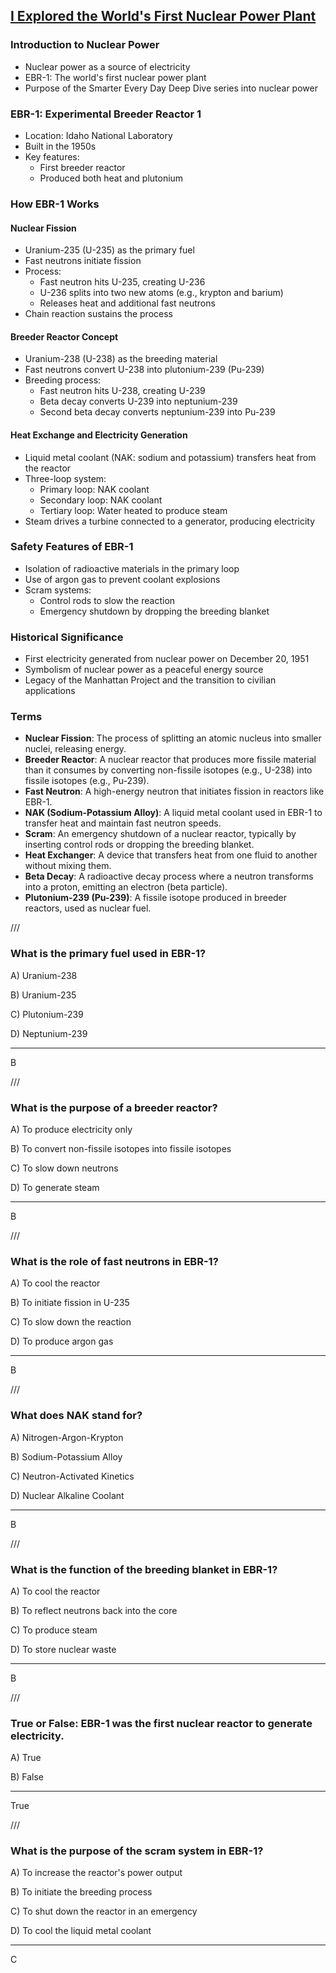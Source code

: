 ## [I Explored the World's First Nuclear Power Plant](https://www.youtube.com/watch?v=JVROsxtjoCw)

### Introduction to Nuclear Power
- Nuclear power as a source of electricity
- EBR-1: The world's first nuclear power plant
- Purpose of the Smarter Every Day Deep Dive series into nuclear power

### EBR-1: Experimental Breeder Reactor 1
- Location: Idaho National Laboratory
- Built in the 1950s
- Key features:
  - First breeder reactor
  - Produced both heat and plutonium

### How EBR-1 Works
#### Nuclear Fission
- Uranium-235 (U-235) as the primary fuel
- Fast neutrons initiate fission
- Process:
  - Fast neutron hits U-235, creating U-236
  - U-236 splits into two new atoms (e.g., krypton and barium)
  - Releases heat and additional fast neutrons
- Chain reaction sustains the process

#### Breeder Reactor Concept
- Uranium-238 (U-238) as the breeding material
- Fast neutrons convert U-238 into plutonium-239 (Pu-239)
- Breeding process:
  - Fast neutron hits U-238, creating U-239
  - Beta decay converts U-239 into neptunium-239
  - Second beta decay converts neptunium-239 into Pu-239

#### Heat Exchange and Electricity Generation
- Liquid metal coolant (NAK: sodium and potassium) transfers heat from the reactor
- Three-loop system:
  - Primary loop: NAK coolant
  - Secondary loop: NAK coolant
  - Tertiary loop: Water heated to produce steam
- Steam drives a turbine connected to a generator, producing electricity

### Safety Features of EBR-1
- Isolation of radioactive materials in the primary loop
- Use of argon gas to prevent coolant explosions
- Scram systems:
  - Control rods to slow the reaction
  - Emergency shutdown by dropping the breeding blanket

### Historical Significance
- First electricity generated from nuclear power on December 20, 1951
- Symbolism of nuclear power as a peaceful energy source
- Legacy of the Manhattan Project and the transition to civilian applications

### Terms
- **Nuclear Fission**: The process of splitting an atomic nucleus into smaller nuclei, releasing energy.
- **Breeder Reactor**: A nuclear reactor that produces more fissile material than it consumes by converting non-fissile isotopes (e.g., U-238) into fissile isotopes (e.g., Pu-239).
- **Fast Neutron**: A high-energy neutron that initiates fission in reactors like EBR-1.
- **NAK (Sodium-Potassium Alloy)**: A liquid metal coolant used in EBR-1 to transfer heat and maintain fast neutron speeds.
- **Scram**: An emergency shutdown of a nuclear reactor, typically by inserting control rods or dropping the breeding blanket.
- **Heat Exchanger**: A device that transfers heat from one fluid to another without mixing them.
- **Beta Decay**: A radioactive decay process where a neutron transforms into a proton, emitting an electron (beta particle).
- **Plutonium-239 (Pu-239)**: A fissile isotope produced in breeder reactors, used as nuclear fuel.

///

### What is the primary fuel used in EBR-1?

A) Uranium-238  

B) Uranium-235  

C) Plutonium-239  

D) Neptunium-239  

---

B  

///

### What is the purpose of a breeder reactor?  

A) To produce electricity only  

B) To convert non-fissile isotopes into fissile isotopes  

C) To slow down neutrons  

D) To generate steam  

---

B  

///

### What is the role of fast neutrons in EBR-1?  

A) To cool the reactor  

B) To initiate fission in U-235  

C) To slow down the reaction  

D) To produce argon gas  

---

B  

///

### What does NAK stand for?  

A) Nitrogen-Argon-Krypton  

B) Sodium-Potassium Alloy  

C) Neutron-Activated Kinetics  

D) Nuclear Alkaline Coolant  

---

B  

///

### What is the function of the breeding blanket in EBR-1?  

A) To cool the reactor  

B) To reflect neutrons back into the core  

C) To produce steam  

D) To store nuclear waste  

---

B  

///

### True or False: EBR-1 was the first nuclear reactor to generate electricity.  

A) True  

B) False  

---

True  

///

### What is the purpose of the scram system in EBR-1?  

A) To increase the reactor's power output  

B) To initiate the breeding process  

C) To shut down the reactor in an emergency  

D) To cool the liquid metal coolant  

---

C  
